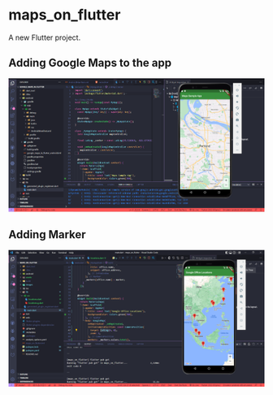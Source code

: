 # maps_on_flutter

A new Flutter project.

## Adding Google Maps to the app
![Praktikum1](images/prak1.PNG)

## Adding Marker
![Praktikum1](images/prak2.PNG)
